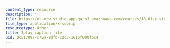 ```yaml
---
content_type: resource
description: ''
file: https://ol-ocw-studio-app-qa.s3.amazonaws.com/courses/18-01sc-single-variable-calculus-fall-2010/0c517097c75a9dfbc2c3161bf600fbc4_Pd2xP5zDsRw.srt
file_type: application/x-subrip
resourcetype: Other
title: 3play caption file
uid: 0c517097-c75a-9dfb-c2c3-161bf600fbc4
---
```


